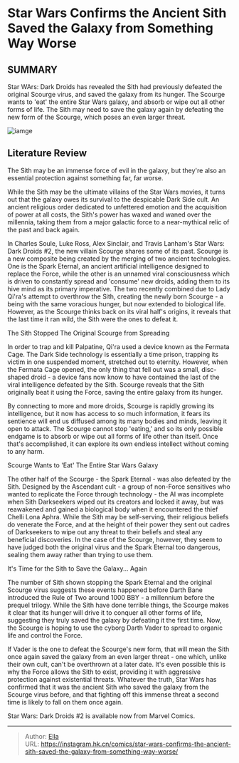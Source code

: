# Star Wars Confirms the Ancient Sith Saved the Galaxy from Something Way Worse


## SUMMARY 



  Star WArs: Dark Droids has revealed the Sith had previously defeated the original Scourge virus, and saved the galaxy from its hunger.   The Scourge wants to &#39;eat&#39; the entire Star Wars galaxy, and absorb or wipe out all other forms of life.   The Sith may need to save the galaxy again by defeating the new form of the Scourge, which poses an even larger threat.  

![iamge](https://static1.srcdn.com/wordpress/wp-content/uploads/2023/09/star-wars-ancient-sith-lightsaber.jpg)

## Literature Review

The Sith may be an immense force of evil in the galaxy, but they&#39;re also an essential protection against something far, far worse.




While the Sith may be the ultimate villains of the Star Wars movies, it turns out that the galaxy owes its survival to the despicable Dark Side cult. An ancient religious order dedicated to unfettered emotion and the acquisition of power at all costs, the Sith&#39;s power has waxed and waned over the millennia, taking them from a major galactic force to a near-mythical relic of the past and back again.




In Charles Soule, Luke Ross, Alex Sinclair, and Travis Lanham&#39;s Star Wars: Dark Droids #2, the new villain Scourge shares some of its past. Scourge is a new composite being created by the merging of two ancient technologies. One is the Spark Eternal, an ancient artificial intelligence designed to replace the Force, while the other is an unnamed viral consciousness which is driven to constantly spread and &#39;consume&#39; new droids, adding them to its hive mind as its primary imperative. The two recently combined due to Lady Qi&#39;ra&#39;s attempt to overthrow the Sith, creating the newly born Scourge - a being with the same voracious hunger, but now extended to biological life. However, as the Scourge thinks back on its viral half&#39;s origins, it reveals that the last time it ran wild, the Sith were the ones to defeat it.

  





 The Sith Stopped The Original Scourge from Spreading 
          

In order to trap and kill Palpatine, Qi&#39;ra used a device known as the Fermata Cage. The Dark Side technology is essentially a time prison, trapping its victim in one suspended moment, stretched out to eternity. However, when the Fermata Cage opened, the only thing that fell out was a small, disc-shaped droid - a device fans now know to have contained the last of the viral intelligence defeated by the Sith. Scourge reveals that the Sith originally beat it using the Force, saving the entire galaxy from its hunger.

By connecting to more and more droids, Scourge is rapidly growing its intelligence, but it now has access to so much information, it fears its sentience will end us diffused among its many bodies and minds, leaving it open to attack. The Scourge cannot stop &#39;eating,&#39; and so its only possible endgame is to absorb or wipe out all forms of life other than itself. Once that&#39;s accomplished, it can explore its own endless intellect without coming to any harm.






 Scourge Wants to &#39;Eat&#39; The Entire Star Wars Galaxy 
          

The other half of the Scourge - the Spark Eternal - was also defeated by the Sith. Designed by the Ascendant cult - a group of non-Force sensitives who wanted to replicate the Force through technology - the AI was incomplete when Sith Darkseekers wiped out its creators and locked it away, but was reawakened and gained a biological body when it encountered the thief Chelli Lona Aphra. While the Sith may be self-serving, their religious beliefs do venerate the Force, and at the height of their power they sent out cadres of Darkseekers to wipe out any threat to their beliefs and steal any beneficial discoveries. In the case of the Scourge, however, they seem to have judged both the original virus and the Spark Eternal too dangerous, sealing them away rather than trying to use them.






 It&#39;s Time for the Sith to Save the Galaxy... Again 
          

The number of Sith shown stopping the Spark Eternal and the original Scourge virus suggests these events happened before Darth Bane introduced the Rule of Two around 1000 BBY - a millennium before the prequel trilogy. While the Sith have done terrible things, the Scourge makes it clear that its hunger will drive it to conquer all other forms of life, suggesting they truly saved the galaxy by defeating it the first time. Now, the Scourge is hoping to use the cyborg Darth Vader to spread to organic life and control the Force.

If Vader is the one to defeat the Scourge&#39;s new form, that will mean the Sith once again saved the galaxy from an even larger threat - one which, unlike their own cult, can&#39;t be overthrown at a later date. It&#39;s even possible this is why the Force allows the Sith to exist, providing it with aggressive protection against existential threats. Whatever the truth, Star Wars has confirmed that it was the ancient Sith who saved the galaxy from the Scourge virus before, and that fighting off this immense threat a second time is likely to fall on them once again.




Star Wars: Dark Droids #2 is available now from Marvel Comics.



---

> Author: [Ella](https://instagram.hk.cn/)  
> URL: https://instagram.hk.cn/comics/star-wars-confirms-the-ancient-sith-saved-the-galaxy-from-something-way-worse/  

